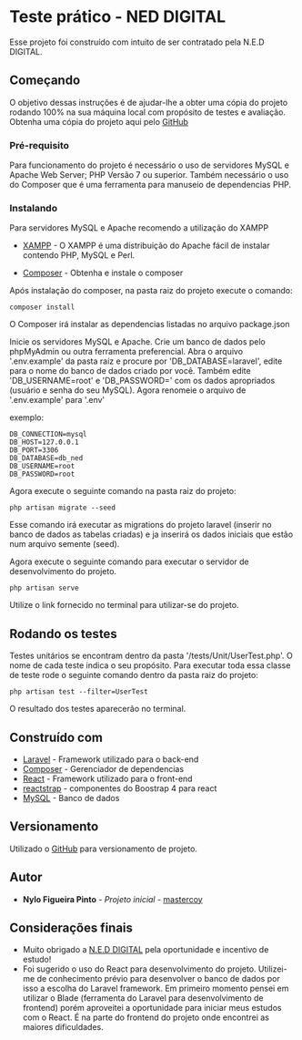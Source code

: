 # Teste prático - NED DIGITAL

Esse projeto foi construído com intuito de ser contratado pela N.E.D DIGITAL.

## Começando

O objetivo dessas instruções é de ajudar-lhe a obter uma cópia do projeto rodando 100% na sua máquina local com
propósito de testes e avaliação. Obtenha uma cópia do projeto aqui pelo [GitHub](https://github.com/mastercoy/teste_ned_digital.git)

### Pré-requisito

Para funcionamento do projeto é necessário o uso de servidores MySQL e Apache Web Server; PHP Versão 7 ou superior. Também necessário o uso do Composer que é uma
ferramenta para manuseio de dependencias PHP.

### Instalando

Para servidores MySQL e Apache recomendo a utilização do XAMPP

* [XAMPP](https://www.apachefriends.org/pt_br/download.html) - O XAMPP é uma distribuição do Apache fácil de instalar contendo PHP, MySQL e Perl.

* [Composer](https://getcomposer.org/doc/00-intro.md) - Obtenha e instale o composer

Após instalação do composer, na pasta raiz do projeto execute o comando:

```
composer install
```

O Composer irá instalar as dependencias listadas no arquivo package.json

Inicie os servidores MySQL e Apache. Crie um banco de dados pelo phpMyAdmin ou outra ferramenta preferencial.
Abra o arquivo '.env.example' da pasta raíz e procure por 'DB_DATABASE=laravel', edite para o nome do banco de dados criado por você.
Também edite 'DB_USERNAME=root' e 'DB_PASSWORD=' com os dados apropriados (usuário e senha do seu MySQL). Agora renomeie o arquivo de '.env.example' para '.env'

exemplo:
```
DB_CONNECTION=mysql
DB_HOST=127.0.0.1
DB_PORT=3306
DB_DATABASE=db_ned
DB_USERNAME=root
DB_PASSWORD=root
```




Agora execute o seguinte comando na pasta raiz do projeto:

```
php artisan migrate --seed
```
Esse comando irá executar as migrations do projeto laravel (inserir no banco de dados as tabelas criadas) 
e ja inserirá os dados iniciais que estão num arquivo semente (seed).

Agora execute o seguinte comando para executar o servidor de desenvolvimento do projeto.

```
php artisan serve
```
Utilize o link fornecido no terminal para utilizar-se do projeto.

## Rodando os testes

Testes unitários se encontram dentro da pasta '/tests/Unit/UserTest.php'.
O nome de cada teste indica o seu propósito.
Para executar toda essa classe de teste rode o seguinte comando dentro da pasta raiz do projeto:
```
php artisan test --filter=UserTest
```

O resultado dos testes aparecerão no terminal.


## Construído com

* [Laravel](https://laravel.com/) - Framework utilizado para o back-end
* [Composer](https://getcomposer.org/) - Gerenciador de dependencias
* [React](https://reactjs.org/) - Framework utilizado para o front-end
* [reactstrap](https://reactstrap.github.io/) - componentes do Boostrap 4 para react
* [MySQL](https://www.mysql.com/) - Banco de dados

## Versionamento

Utilizado o  [GitHub](https://github.com/) para versionamento de projeto. 

## Autor

* **Nylo Figueira Pinto** - *Projeto inicial* - [mastercoy](https://github.com/mastercoy)

## Considerações finais

* Muito obrigado a [N.E.D DIGITAL](https://github.com/mastercoy) pela oportunidade e incentivo de estudo!
* Foi sugerido o uso do React para desenvolvimento do projeto.
 Utilizei-me de conhecimento prévio para desenvolver o banco de dados por isso a escolha do Laravel framework.
 Em primeiro momento pensei em utilizar o Blade (ferramenta do Laravel para desenvolvimento de frontend) porém aproveitei a oportunidade
 para iniciar meus estudos com o React. É na parte do frontend do projeto onde encontrei as maiores dificuldades.

